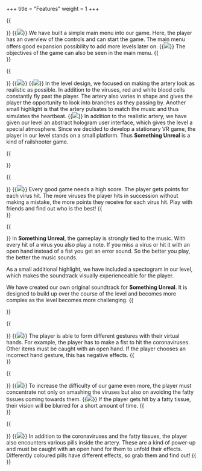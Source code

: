 +++
title = "Features"
weight = 1
+++

{{<section title="Main Menu">}}
{{<image src="main_menu.jpg" caption="Main Menu">}}
We have built a simple main menu into our game. Here, the player has an overview of the controls and can start the game. The main menu offers good expansion possibility to add more levels later on.
{{<image src="objectives.jpg" caption="Objectives">}}
The objectives of the game can also be seen in the main menu.
{{</section>}}

{{<section title="The Level">}}
{{<image src="level1.jpg" caption="Player travels through an artery">}}
{{<image src="level3.jpg" caption="Virus turns green when reachable to get hit">}}
In the level design, we focused on making the artery look as realistic as possible. In addition to the viruses, red and white blood cells constantly fly past the player. The artery also varies in shape and gives the player the opportunity to look into branches as they passing by. Another small highlight is that the artery pulsates to match the music and thus simulates the heartbeat.
{{<image src="level2.jpg" caption="Abstract hologram user interface">}}
In addition to the realistic artery, we have given our level an abstract hologram user interface, which gives the level a special atmosphere.
Since we decided to develop a stationary VR game, the player in our level stands on a small platform. Thus <strong>Something Unreal</strong> is a kind of railshooter game.

{{</section>}}

{{<section title="High score">}}
{{<image src="high_score2.jpg" caption="High Score">}}
Every good game needs a high score. The player gets points for each virus hit. The more viruses the player hits in succession without making a mistake, the more points they receive for each virus hit.
Play with friends and find out who is the best!
{{</section>}}

{{<section title="Contributing to the music">}}
In <strong>Something Unreal</strong>, the gameplay is strongly tied to the music. With every hit of a virus you also play a note. If you miss a virus or hit it with an open hand instead of a fist you get an error sound. So the better you play, the better the music sounds.

As a small additional highlight, we have included a spectogram in our level, which makes the soundtrack visually experienceable for the player.

We have created our own original soundtrack for <strong>Something Unreal</strong>. It is designed to build up over the course of the level and becomes more complex as the level becomes more challenging.
{{</section>}}

{{<section title="Smashing viruses">}}
{{<image src="smashing_virus.jpg" caption="Smashing coronavirus">}}
The player is able to form different gestures with their virtual hands. For example, the player has to make a fist to hit the coronaviruses. Other items must be caught with an open hand. If the player chooses an incorrect hand gesture, this has negative effects.
{{</section>}}

{{<section title="Evading fatty tissues">}}
{{<image src="fatty_tissue.jpg" caption="Fatty Tissue">}}
To increase the difficulty of our game even more, the player must concentrate not only on smashing the viruses but also on avoiding the fatty tissues coming towards them.
{{<image src="fatty_tissue2.jpg" caption="hit by Fatty Tissues effects player's vision">}}
If the player gets hit by a fatty tissue, their vision will be blurred for a short amount of time.
{{</section>}}

{{<section title="Taking pills">}}
{{<image src="pills.jpg" caption="taking a pill effects player's vision">}}
In addition to the coronaviruses and the fatty tissues, the player also encounters various pills inside the artery. These are a kind of power-up and must be caught with an open hand for them to unfold their effects. Differently coloured pills have different effects, so grab them and find out!
{{</section>}}


